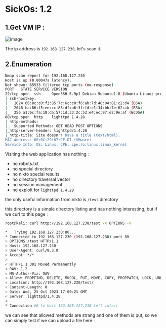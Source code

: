 # SickOs: 1.2

## 1.Get VM IP :

![image](https://github.com/Git-K3rnel/VulnHub/assets/127470407/8e84c627-dcce-4e28-9a2b-7f5309b7fc65)

The ip address is `192.168.127.230`, let's scan it.

## 2.Enumeration

```bash
Nmap scan report for 192.168.127.230
Host is up (0.00047s latency).
Not shown: 65533 filtered tcp ports (no-response)
PORT   STATE SERVICE VERSION
22/tcp open  ssh     OpenSSH 5.9p1 Debian 5ubuntu1.8 (Ubuntu Linux; protocol 2.0)
| ssh-hostkey: 
|   1024 66:8c:c0:f2:85:7c:6c:c0:f6:ab:7d:48:04:81:c2:d4 (DSA)
|   2048 ba:86:f5:ee:cc:83:df:a6:3f:fd:c1:34:bb:7e:62:ab (RSA)
|_  256 a1:6c:fa:18:da:57:1d:33:2c:52:e4:ec:97:e2:9e:af (ECDSA)
80/tcp open  http    lighttpd 1.4.28
| http-methods: 
|_  Supported Methods: GET HEAD POST OPTIONS
|_http-server-header: lighttpd/1.4.28
|_http-title: Site doesn't have a title (text/html).
MAC Address: 00:0C:29:67:CE:D7 (VMware)
Service Info: OS: Linux; CPE: cpe:/o:linux:linux_kernel
```

Visiting the web application has nothing :
- no robots.txt
- no special directory
- no nikto special results
- no directory traversal vector
- no session management
- no exploit for `lighttpd 1.4.28`

the only useful information from nikto is `/test` directory

this directory is a simple directory listing and has nothing interesting, but if we curl to this page :

```bash
root@kali: curl http://192.168.127.230/test -X OPTIONS -v

*   Trying 192.168.127.230:80...
* Connected to 192.168.127.230 (192.168.127.230) port 80
> OPTIONS /test HTTP/1.1
> Host: 192.168.127.230
> User-Agent: curl/8.3.0
> Accept: */*
> 
< HTTP/1.1 301 Moved Permanently
< DAV: 1,2
< MS-Author-Via: DAV
< Allow: PROPFIND, DELETE, MKCOL, PUT, MOVE, COPY, PROPPATCH, LOCK, UNLOCK
< Location: http://192.168.127.230/test/
< Content-Length: 0
< Date: Wed, 25 Oct 2023 17:00:21 GMT
< Server: lighttpd/1.4.28
< 
* Connection #0 to host 192.168.127.230 left intact
```
 we can see that allowed methods are strang and one of them is put, so we can simply test if we can upload a file here :

 















